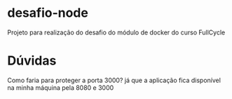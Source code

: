 # desafio-node
Projeto para realização do desafio do módulo de docker do curso FullCycle

# Dúvidas

Como faria para proteger a porta 3000? já que a aplicação fica disponível na minha máquina pela 8080 e 3000
